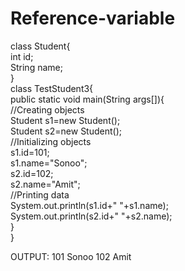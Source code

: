 # Reference-variable
class Student{     
         int id;    
         String name;   
}  
class TestStudent3{  
public static void main(String args[]){  
        //Creating objects  
        Student s1=new Student();  
        Student s2=new Student();  
//Initializing objects  
          s1.id=101;  
           s1.name="Sonoo";  
         s2.id=102;  
           s2.name="Amit";  
           //Printing data  
                  System.out.println(s1.id+" "+s1.name);  
                  System.out.println(s2.id+" "+s2.name);  
         }  
}  


OUTPUT:
101 Sonoo
102 Amit
